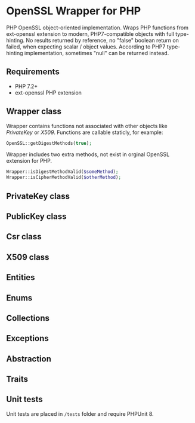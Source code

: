 # OpenSSL Wrapper for PHP

PHP OpenSSL object-oriented implementation.
Wraps PHP functions from ext-openssl extension to modern, PHP7-compatible objects with full type-hinting.
No results returned by reference, no "false" boolean return on failed, when expecting  scalar / object values. 
According to PHP7 type-hinting implementation, sometimes "null" can be returned instead.

## Requirements
* PHP 7.2+
* ext-openssl PHP extension

## Wrapper class
Wrapper contains functions not associated with other objects like *PrivateKey* or *X509*. Functions are callable staticly, for example:

```php
OpenSSL::getDigestMethods(true);
```
Wrapper includes two extra methods, not exist in orginal OpenSSL extension for PHP.

```php
Wrapper::isDigestMethodValid($someMethod);
Wrapper::isCipherMethodValid($otherMethod);
```

## PrivateKey class

## PublicKey class

## Csr class

## X509 class

## Entities

## Enums

## Collections

## Exceptions

## Abstraction

## Traits

## Unit tests

Unit tests are placed in `/tests` folder and require PHPUnit 8.


